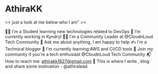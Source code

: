# AthiraKK
<< just a look at me below who I am" >>

👨‍🎓 I'm a Student learning new technologies related to DevOps
🔭 I’m currently working in Kyndryl 
👨‍🏫 I'm a Community Leader at @CloudnLoud Tech Community
💬 Ask me about anything, I am happy to help
✍ I'm a Technical blogger
🌱 I'm currently learning:AWS and CI/CD tools
👯 Join my community if you're a tech enthusiast @CloudnLoud Tech Community
📬 How to reach me: athirakk1827@gmail.com
💪 This is where I write , blog and share some motivation - @athiralead
